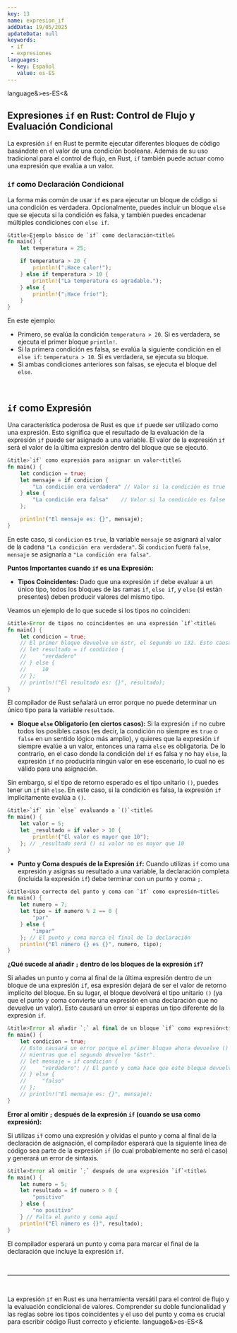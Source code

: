 ```yaml
---
key: 13
name: expresion_if
addData: 19/05/2025
updateData: null
keywords: 
 - if
 - expresiones
languages:
 - key: Español
   value: es-ES
---
```

language&>es-ES<&
## Expresiones `if` en Rust: Control de Flujo y Evaluación Condicional

La expresión `if` en Rust te permite ejecutar diferentes bloques de código basándote en el valor de una condición booleana. Además de su uso tradicional para el control de flujo, en Rust, `if` también puede actuar como una expresión que evalúa a un valor.

### `if` como Declaración Condicional

La forma más común de usar `if` es para ejecutar un bloque de código si una condición es verdadera. Opcionalmente, puedes incluir un bloque `else` que se ejecuta si la condición es falsa, y también puedes encadenar múltiples condiciones con `else if`.

```rust
&title>Ejemplo básico de `if` como declaración<title&
fn main() {
    let temperatura = 25;

    if temperatura > 20 {
        println!("¡Hace calor!");
    } else if temperatura > 10 {
        println!("La temperatura es agradable.");
    } else {
        println!("¡Hace frío!");
    }
}
```

En este ejemplo:

* Primero, se evalúa la condición `temperatura > 20`. Si es verdadera, se ejecuta el primer bloque `println!`.
* Si la primera condición es falsa, se evalúa la siguiente condición en el `else if`: `temperatura > 10`. Si es verdadera, se ejecuta su bloque.
* Si ambas condiciones anteriores son falsas, se ejecuta el bloque del `else`.

<br />

## `if` como Expresión

Una característica poderosa de Rust es que `if` puede ser utilizado como una expresión. Esto significa que el resultado de la evaluación de la expresión `if` puede ser asignado a una variable. El valor de la expresión `if` será el valor de la última expresión dentro del bloque que se ejecutó.

```rust
&title>`if` como expresión para asignar un valor<title&
fn main() {
    let condicion = true;
    let mensaje = if condicion {
        "La condición era verdadera" // Valor si la condición es true
    } else {
        "La condición era falsa"    // Valor si la condición es false
    };

    println!("El mensaje es: {}", mensaje);
}
```

En este caso, si `condicion` es `true`, la variable `mensaje` se asignará al valor de la cadena `"La condición era verdadera"`. Si `condicion` fuera `false`, `mensaje` se asignaría a `"La condición era falsa"`.

**Puntos Importantes cuando `if` es una Expresión:**

* **Tipos Coincidentes:** Dado que una expresión `if` debe evaluar a un único tipo, todos los bloques de las ramas `if`, `else if`, y `else` (si están presentes) deben producir valores del mismo tipo.

Veamos un ejemplo de lo que sucede si los tipos no coinciden:

```rust
&title>Error de tipos no coincidentes en una expresión `if`<title&
fn main() {
    let condicion = true;
    // El primer bloque devuelve un &str, el segundo un i32. Esto causará un error.
    // let resultado = if condicion {
    //     "verdadero"
    // } else {
    //     10
    // };
    // println!("El resultado es: {}", resultado);
}
```

El compilador de Rust señalará un error porque no puede determinar un único tipo para la variable `resultado`.

* **Bloque `else` Obligatorio (en ciertos casos):** Si la expresión `if` no cubre todos los posibles casos (es decir, la condición no siempre es `true` o `false` en un sentido lógico más amplio), y quieres que la expresión `if` siempre evalúe a un valor, entonces una rama `else` es obligatoria. De lo contrario, en el caso donde la condición del `if` es falsa y no hay `else`, la expresión `if` no produciría ningún valor en ese escenario, lo cual no es válido para una asignación.

Sin embargo, si el tipo de retorno esperado es el tipo unitario `()`, puedes tener un `if` sin `else`. En este caso, si la condición es falsa, la expresión `if` implícitamente evalúa a `()`.

```rust
&title>`if` sin `else` evaluando a `()`<title&
fn main() {
    let valor = 5;
    let _resultado = if valor > 10 {
        println!("El valor es mayor que 10");
    }; // _resultado será () si valor no es mayor que 10
}
```

* **Punto y Coma después de la Expresión `if`:** Cuando utilizas `if` como una expresión y asignas su resultado a una variable, la declaración completa (incluida la expresión `if`) debe terminar con un punto y coma `;`.

```rust
&title>Uso correcto del punto y coma con `if` como expresión<title&
fn main() {
    let numero = 7;
    let tipo = if numero % 2 == 0 {
        "par"
    } else {
        "impar"
    }; // El punto y coma marca el final de la declaración
    println!("El número {} es {}", numero, tipo);
}
```

**¿Qué sucede al añadir `;` dentro de los bloques de la expresión `if`?**

Si añades un punto y coma al final de la última expresión dentro de un bloque de una expresión `if`, esa expresión dejará de ser el valor de retorno implícito del bloque. En su lugar, el bloque devolverá el tipo unitario `()` (ya que el punto y coma convierte una expresión en una declaración que no devuelve un valor). Esto causará un error si esperas un tipo diferente de la expresión `if`.

```rust
&title>Error al añadir `;` al final de un bloque `if` como expresión<title&
fn main() {
    let condicion = true;
    // Esto causará un error porque el primer bloque ahora devuelve ()
    // mientras que el segundo devuelve "&str".
    // let mensaje = if condicion {
    //     "verdadero"; // El punto y coma hace que este bloque devuelva ()
    // } else {
    //     "falso"
    // };
    // println!("El mensaje es: {}", mensaje);
}
```

**Error al omitir `;` después de la expresión `if` (cuando se usa como expresión):**

Si utilizas `if` como una expresión y olvidas el punto y coma al final de la declaración de asignación, el compilador esperará que la siguiente línea de código sea parte de la expresión `if` (lo cual probablemente no será el caso) y generará un error de sintaxis.

```rust
&title>Error al omitir `;` después de una expresión `if`<title&
fn main() {
    let numero = 5;
    let resultado = if numero > 0 {
        "positivo"
    } else {
        "no positivo"
    } // Falta el punto y coma aquí
    println!("El número es {}", resultado);
}
```

El compilador esperará un punto y coma para marcar el final de la declaración que incluye la expresión `if`.

<br />
<hr />
<br />

La expresión `if` en Rust es una herramienta versátil para el control de flujo y la evaluación condicional de valores. Comprender su doble funcionalidad y las reglas sobre los tipos coincidentes y el uso del punto y coma es crucial para escribir código Rust correcto y eficiente. 
language&>es-ES<&